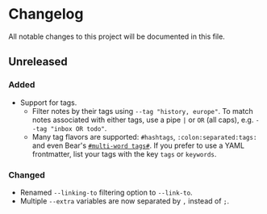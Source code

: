 # Changelog

All notable changes to this project will be documented in this file.

## Unreleased

### Added

* Support for tags.
    * Filter notes by their tags using `--tag "history, europe"`. To match notes associated with either tags, use a pipe `|` or `OR` (all caps), e.g. `--tag "inbox OR todo"`.
    * Many tag flavors are supported: `#hashtags`, `:colon:separated:tags:` and even Bear's [`#multi-word tags#`](https://blog.bear.app/2017/11/bear-tips-how-to-create-multi-word-tags/). If you prefer to use a YAML frontmatter, list your tags with the key `tags` or `keywords`.

### Changed

* Renamed `--linking-to` filtering option to `--link-to`.
* Multiple `--extra` variables are now separated by `,` instead of `;`.
